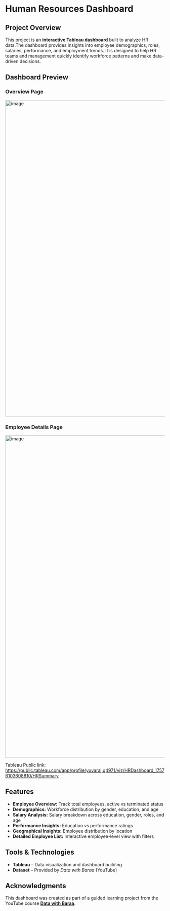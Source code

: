 # Human Resources Dashboard  

## Project Overview  
This project is an **interactive Tableau dashboard** built to analyze HR data.The dashboard provides insights into 
employee demographics, roles, salaries, performance, and employment trends. It is designed to help HR teams and
management quickly identify workforce patterns and make data-driven decisions.  


## Dashboard Preview  
### Overview Page  
<img width="1742" height="997" alt="image" src="https://github.com/user-attachments/assets/e2ffb631-edfd-4d7d-a8a5-a60f4a2c7b3a" />
  

### Employee Details Page  
<img width="1728" height="1016" alt="image" src="https://github.com/user-attachments/assets/1fe54ad4-a060-4bdb-914e-fa7cf93825a5" />



Tableau Public link: https://public.tableau.com/app/profile/yuvaraj.g4971/viz/HRDashboard_17576103608810/HRSummary


## Features  
- **Employee Overview:** Track total employees, active vs terminated status  
- **Demographics:** Workforce distribution by gender, education, and age  
- **Salary Analysis:** Salary breakdown across education, gender, roles, and age  
- **Performance Insights:** Education vs performance ratings  
- **Geographical Insights:** Employee distribution by location  
- **Detailed Employee List:** Interactive employee-level view with filters  


## Tools & Technologies  
- **Tableau** – Data visualization and dashboard building  
- **Dataset** – Provided by *Data with Baraa* (YouTube)


## Acknowledgments  
This dashboard was created as part of a guided learning project from the YouTube course **[Data with Baraa](https://www.youtube.com/@DataWithBaraa)**.  
